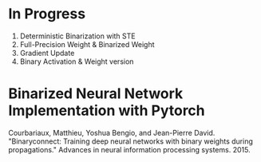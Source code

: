 # In Progress
1. Deterministic Binarization with STE 
2. Full-Precision Weight & Binarized Weight
3. Gradient Update
4. Binary Activation & Weight version

# Binarized Neural Network Implementation with Pytorch
Courbariaux, Matthieu, Yoshua Bengio, and Jean-Pierre David. "Binaryconnect: Training deep neural networks with binary weights during propagations." Advances in neural information processing systems. 2015.
